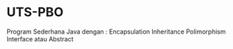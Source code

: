 # UTS-PBO
Program Sederhana Java dengan :
Encapsulation
Inheritance
Polimorphism
Interface atau Abstract
